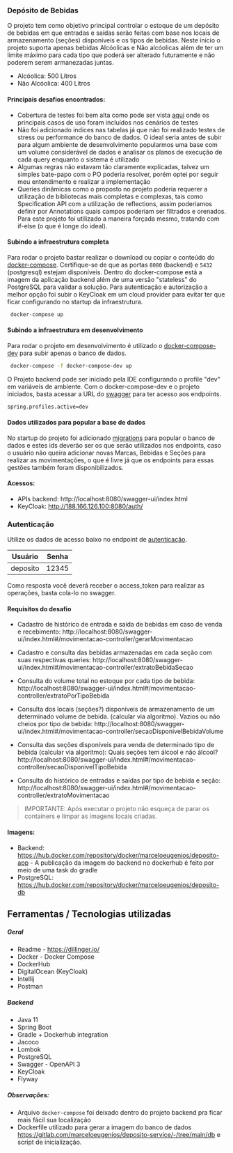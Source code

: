 ### Depósito de Bebidas

O projeto tem como objetivo principal controlar o estoque de um depósito de bebidas em que entradas e saídas serão feitas com base nos locais de armazenamento (seções) disponíveis e os tipos de bebidas. Neste ínicio o projeto suporta apenas bebidas Alcóolicas e Não alcóolicas além de ter um limite máximo para cada tipo que poderá ser alterado futuramente e não poderem serem armanezadas juntas.

- Alcóolica: 500 Litros
- Não Alcóolica: 400 Litros

#### Principais desafios encontrados:

- Cobertura de testes foi bem alta como pode ser vista [aqui](https://gitlab.com/marceloeugenios/deposito-service/-/blob/main/test-coverage.png) onde os principais casos de uso foram incluídos nos cenários de testes
- Não foi adicionado indices nas tabelas já que não foi realizado testes de stress ou performance do banco de dados. O ideal seria antes de subir para algum ambiente de desenvolvimento popularmos uma base com um volume considerável de dados e analisar os planos de execução de cada query enquanto o sistema é utilizado
- Algumas regras não estavam tão claramente explicadas, talvez um simples bate-papo com o PO poderia resolver, porém optei por seguir meu entendimento e realizar a implementação
- Queries dinâmicas como o proposto no projeto poderia requerer a utilização de bibliotecas mais completas e complexas, tais como Specification API com a utilização de reflections, assim poderiamos definir por Annotations quais campos poderiam ser filtrados e orenados. Para este projeto foi utilizado a maneira forçada mesmo, tratando com if-else (o que é longe do ideal).

#### Subindo a infraestrutura completa

Para rodar o projeto bastar realizar o download ou copiar o conteúdo do [docker-compose](https://gitlab.com/marceloeugenios/deposito-service/-/blob/main/deposito-service/docker-compose.yml). Certifique-se de que as portas `8080` (backend) e `5432` (postgresql) estejam disponíveis.
Dentro do docker-compose está a imagem da aplicação backend além de uma versão "stateless" do PostgreSQL para validar a solução. Para autenticação e autorização a melhor opção foi subir o KeyCloak em um cloud provider para evitar ter que ficar configurando no startup da infraestrutura.

```sh
 docker-compose up
```

#### Subindo a infraestrutura em desenvolvimento

Para rodar o projeto em desenvolvimento é utilizado o [docker-compose-dev](https://gitlab.com/marceloeugenios/deposito-service/-/blob/main/deposito-service/docker-compose-dev.yml) para subir apenas o banco de dados.

```sh
 docker-compose -f docker-compose-dev up
```

O Projeto backend pode ser iniciado pela IDE configurando o profile "dev" em variáveis de ambiente. Com o docker-compose-dev e o projeto iniciados, basta acessar a URL do [swagger](http://localhost:8080/swagger-ui/index.html) para ter acesso aos endpoints.

```sh
spring.profiles.active=dev
```

#### Dados utilizados para popular a base de dados

No startup do projeto foi adicionado [migrations](https://gitlab.com/marceloeugenios/deposito-service/-/blob/main/deposito-service/src/main/resources/db/migration/V1_0002__popular_tabelas.sql) para popular o banco de dados e estes ids deverão ser os que serão utilizados nos endpoints, caso o usuário não queira adicionar novas Marcas, Bebidas e Seções para realizar as movimentações, o que é livre já que os endpoints para essas gestões também foram disponibilizados.

#### Acessos:

- APIs backend: http://localhost:8080/swagger-ui/index.html
- KeyCloak: http://188.166.126.100:8080/auth/

### Autenticação

Utilize os dados de acesso baixo no endpoint de [autenticação](http://localhost:8080/swagger-ui/index.html#/autenticacao-controller/login).

| Usuário  | Senha |
| -------- | ----- |
| deposito | 12345 |

Como resposta você deverá receber o access_token para realizar as operações, basta cola-lo no swagger.

#### Requisitos do desafio

- Cadastro de histórico de entrada e saída de bebidas em caso de venda e recebimento:
  http://localhost:8080/swagger-ui/index.html#/movimentacao-controller/gerarMovimentacao

- Cadastro e consulta das bebidas armazenadas em cada seção com suas respectivas queries:
  http://localhost:8080/swagger-ui/index.html#/movimentacao-controller/extratoBebidaSecao

- Consulta do volume total no estoque por cada tipo de bebida:
  http://localhost:8080/swagger-ui/index.html#/movimentacao-controller/extratoPorTipoBebida

- Consulta dos locais (seções?) disponíveis de armazenamento de um determinado volume de bebida. (calcular via algoritmo). Vazios ou não cheios por tipo de bebida:
  http://localhost:8080/swagger-ui/index.html#/movimentacao-controller/secaoDisponivelBebidaVolume

- Consulta das seções disponíveis para venda de determinado tipo de bebida (calcular via algoritmo): Quais seções tem álcool e não álcool?
  http://localhost:8080/swagger-ui/index.html#/movimentacao-controller/secaoDisponivelTipoBebida

- Consulta do histórico de entradas e saídas por tipo de bebida e seção:
  http://localhost:8080/swagger-ui/index.html#/movimentacao-controller/extratoMovimentacao

> IMPORTANTE: Após executar o projeto não esqueça de parar os containers e limpar as imagens locais criadas.

#### Imagens:

- Backend: https://hub.docker.com/repository/docker/marceloeugenios/deposito-app - A publicação da imagem do backend no dockerhub é feito por meio de uma task do gradle
- PostgreSQL: https://hub.docker.com/repository/docker/marceloeugenios/deposito-db

## Ferramentas / Tecnologias utilizadas

##### Geral

- Readme - https://dillinger.io/
- Docker - Docker Compose
- DockerHub
- DigitalOcean (KeyCloak)
- Intellij
- Postman

##### Backend

- Java 11
- Spring Boot
- Gradle + Dockerhub integration
- Jacoco
- Lombok
- PostgreSQL
- Swagger - OpenAPI 3
- KeyCloak
- Flyway

##### Observações:

- Arquivo `docker-compose` foi deixado dentro do projeto backend pra ficar mais fácil sua localização
- Dockerfile utilizado para gerar a imagem do banco de dados https://gitlab.com/marceloeugenios/deposito-service/-/tree/main/db e script de inicialização.

